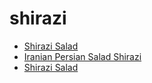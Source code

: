 # shirazi

 * [Shirazi Salad](index/s/shirazi-salad-51169570.json)
 * [Iranian  Persian Salad Shirazi](index/i/iranian--persian-salad-shirazi.json)
 * [Shirazi Salad](index/s/shirazi-salad.json)
